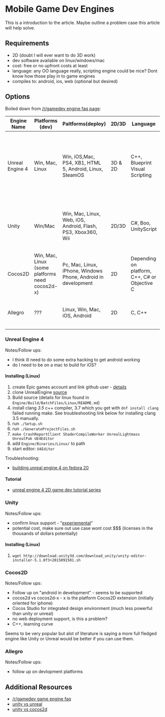 # Mobile Game Dev Engines
This is a introduction to the article. Maybe outline a problem case this article will help solve.

## Requirements
* 2D (doubt I will ever want to do 3D work)
* dev software available on linux/windows/mac
* cost: free or no upfront costs at least
* language: any OO language really, scripting engine could be nice? Dont know how those play in to game engines
* compiles to: android, ios, web (optional but desired)

## Options
Boiled down from [/r/gamedev engine faq page](https://www.reddit.com/r/gamedev/wiki/engine_faq):

Engine Name|Platforms (dev)| Paltforms(deploy)|2D/3D|Language|Cost|Pros|Cons
---|---|---|---|---|---|---|---
Unreal Engine 4|Win, Mac, Linux|Win, iOS,Mac, PS4, XB1, HTML 5, Android, Linux, SteamOS|3D & 2D|C++, Blueprint Visual Scripting|5% of profits from sales|Good documentation, Powerful tools/editor, active community, Does not require active subscription to release a game, Oculus/Morpheus VR Support|Not beginner friendly
Unity|Win/Mac|Win, Mac, Linux, Web, iOS, Android, Flash, PS3, Xbox360, Wii|2D/3D|C#, Boo, UnityScript|Free for commercial basic on Win/Mac, $$$ for other platforms, pro license|Great Asset Pipeline, 1-Click deploy to different platforms, Large, Active community, good documentation|Messy with version control, not as graphically capable as AAA engines
Cocos2D|Win, Mac, Linux (some platforms need cocos2d-x)|Pc, Mac, Linux, iPhone, Windows Phone, Android in development|2D|Depending on platform, C++, C# or Objective C|Free|Large number of resources online, very powerful for 2D games, widely used for commercial ios development|not as active a community
Allegro|???|Linux, Win, Mac, iOS, Android|2D|C, C++|Free|low-level functionality, good documentation, active community|new version may be lacking in some documentation, low-level

### Unreal Engine 4
Notes/Follow ups:
* I think ill need to do some extra hacking to get android working
* do I need to be on a mac to build for iOS?

#### Installing (Linux)
1. create Epic games account and link github user - [details](https://wiki.unrealengine.com/GitHub_Setup)
2. clone UnrealEngine [source](https://github.com/EpicGames/UnrealEngine)
3. Build source (details for linux found in `Engine/Build/BatchFiles/Linux/README.md`)
  1. install clang *3.5* c++ compiler, 3.7 which you get with `dnf install clang` failed running make. See troubleshooting link below for installing clang 3.5 manually.
  2. run `./Setup.sh`
  3. run `./GenerateProjectFiles.sh`
  4. `make CrashReportClient ShaderCompileWorker UnrealLightmass UnrealPak UE4Editor`
4. add `Engine/Binaries/Linux/` to path
5. start editor: `U4Editor`

Troubleshooting:
* [building unreal engine 4 on fedora 20](https://forums.unrealengine.com/showthread.php?53451-Successful-4-6-0-build-on-Fedora-20-x86_64:)

#### Tutorial
* [unreal engine 4 2D game dev tutorial series](http://www.gamefromscratch.com/page/Unreal-Engine-2D-Game-Development-Tutorial-Series.aspx)

### Unity
Notes/Follow ups:
* confirm linux support - "[experiemental](https://blogs.unity3d.com/2015/08/26/unity-comes-to-linux-experimental-build-now-available/)"
* potential cost, make sure out use case wont cost $$$ (licenses in the thousands of dollars potentially)

#### Installing (Linux)
1. `wget http://download.unity3d.com/download_unity/unity-editor-installer-5.1.0f3+2015091501.sh`


### Cocos2D
Notes/Follow ups:
* Follow up on "android in development" - seems to be supported
* cocos2d vs cocos2d-x - x is the platform Cocos2D extension (initially oriented for iphone)
* Cocos Studio for integrated design environment (much less powerful than unity or unreal)
* no web deployment support, is this a problem?
* C++, learning curve

Seems to be very popular but alot of literature is saying a more full fledged engine like
Unity or Unreal would be better if you can use them.

### Allegro
Notes/Follow ups:
* follow up on devlopment platforms

## Additional Resources
* [/r/gamedev game engine faq](https://www.reddit.com/r/gamedev/wiki/engine_faq)
* [unity vs unreal](http://www.makinggames.biz/feature/unreal-vs-unity-which-engine-is-better-for-mobile-games,8472.html)
* [unity vs cocos2d](https://en.yeeply.com/blog/comparison-between-unity-and-cocos2d-platforms-for-2d-game-developments/)
